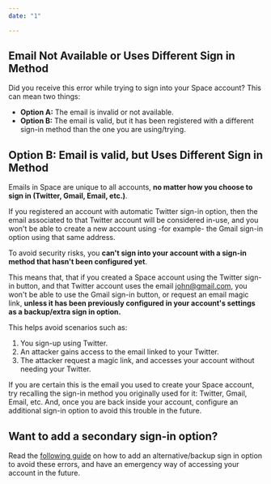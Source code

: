 ```yaml
---
date: "1"

---
```

<script>
  window.intercomSettings = {
    app_id: "ywevvpcu"
  };
</script>

<script>
// We pre-filled your app ID in the widget URL: 'https://widget.intercom.io/widget/ywevvpcu'
(function(){var w=window;var ic=w.Intercom;if(typeof ic==="function"){ic('reattach_activator');ic('update',w.intercomSettings);}else{var d=document;var i=function(){i.c(arguments);};i.q=[];i.c=function(args){i.q.push(args);};w.Intercom=i;var l=function(){var s=d.createElement('script');s.type='text/javascript';s.async=true;s.src='https://widget.intercom.io/widget/ywevvpcu';var x=d.getElementsByTagName('script')[0];x.parentNode.insertBefore(s,x);};if(w.attachEvent){w.attachEvent('onload',l);}else{w.addEventListener('load',l,false);}}})();
</script>

## Email Not Available or Uses Different Sign in Method
Did you receive this error while trying to sign into your Space account? This can mean two things:

- **Option A:** The email is invalid or not available.
- **Option B:** The email is valid, but it has been registered with a different sign-in method than the one you are using/trying.

## Option B: Email is valid, but Uses Different Sign in Method
Emails in Space are unique to all accounts, **no matter how you choose to sign in (Twitter, Gmail, Email, etc.)**. 

If you registered an account with automatic Twitter sign-in option, then the email associated to that Twitter account will be considered in-use, and you won't be able to create a new account using -for example- the Gmail sign-in option using that same address.

To avoid security risks, you **can't sign into your account with a sign-in method that hasn't been configured yet**. 

This means that, that if you created a Space account using the Twitter sign-in button, and that Twitter account uses the email john@gmail.com, you won't be able to use the Gmail sign-in button, or request an email magic link, **unless it has been previously configured in your account's settings as a backup/extra sign in option.**

This helps avoid scenarios such as:

1. You sign-up using Twitter.
2. An attacker gains access to the email linked to your Twitter.
3. The attacker request a magic link, and accesses your account without needing your Twitter.

If you are certain this is the email you used to create your Space account, try recalling the sign-in method you originally used for it: Twitter, Gmail, Email, etc. And, once you are back inside your account, configure an additional sign-in option to avoid this trouble in the future.

## Want to add a secondary sign-in option?
Read the [following guide](https://help.space.storage/getting-started/adjusting-settings/) on how to add an alternative/backup sign in option to avoid these errors, and have an emergency way of accessing your account in the future.



